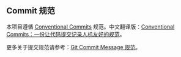 ## Commit 规范

本项目遵循 [Conventional Commits](https://www.conventionalcommits.org/en/v1.0.0) 规范。中文翻译版：[Conventional Commits：一份让代码提交记录人机友好的规范](https://tool.lu/en_US/article/2ac/preview)。

更多关于提交规范请参考：[Git Commit Message 规范](https://konglingfei.com/onex/convention/commit.html)。